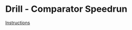 # Drill - Comparator Speedrun
[Instructions](https://github.com/MRU-CSIS-2503-202101-001/public-instructions/blob/main/drill-comparator-speedrun.md)
